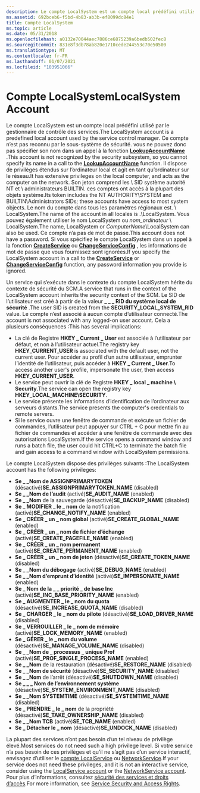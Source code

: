 ```yaml
---
description: Le compte LocalSystem est un compte local prédéfini utilisé par le gestionnaire de contrôle des services.
ms.assetid: 692bceb6-f5bd-4b83-ab3b-ef8099dc84e1
title: Compte LocalSystem
ms.topic: article
ms.date: 05/31/2018
ms.openlocfilehash: a0132e70044aec7886ce6875239a6bedb502fec8
ms.sourcegitcommit: 831e8f3db78ab820e1710cede244553c70e50500
ms.translationtype: MT
ms.contentlocale: fr-FR
ms.lasthandoff: 01/07/2021
ms.locfileid: "103951066"
---
```

# <a name="localsystem-account"></a><span data-ttu-id="1f12b-103">Compte LocalSystem</span><span class="sxs-lookup"><span data-stu-id="1f12b-103">LocalSystem Account</span></span>

<span data-ttu-id="1f12b-104">Le compte LocalSystem est un compte local prédéfini utilisé par le gestionnaire de contrôle des services.</span><span class="sxs-lookup"><span data-stu-id="1f12b-104">The LocalSystem account is a predefined local account used by the service control manager.</span></span> <span data-ttu-id="1f12b-105">Ce compte n’est pas reconnu par le sous-système de sécurité. vous ne pouvez donc pas spécifier son nom dans un appel à la fonction [**LookupAccountName**](/windows/desktop/api/winbase/nf-winbase-lookupaccountnamea) .</span><span class="sxs-lookup"><span data-stu-id="1f12b-105">This account is not recognized by the security subsystem, so you cannot specify its name in a call to the [**LookupAccountName**](/windows/desktop/api/winbase/nf-winbase-lookupaccountnamea) function.</span></span> <span data-ttu-id="1f12b-106">Il dispose de privilèges étendus sur l’ordinateur local et agit en tant qu’ordinateur sur le réseau.</span><span class="sxs-lookup"><span data-stu-id="1f12b-106">It has extensive privileges on the local computer, and acts as the computer on the network.</span></span> <span data-ttu-id="1f12b-107">Son jeton comprend les \\ SID système autorité NT et \\ administrateurs BUILTIN. ces comptes ont accès à la plupart des objets système.</span><span class="sxs-lookup"><span data-stu-id="1f12b-107">Its token includes the NT AUTHORITY\\SYSTEM and BUILTIN\\Administrators SIDs; these accounts have access to most system objects.</span></span> <span data-ttu-id="1f12b-108">Le nom du compte dans tous les paramètres régionaux est. \\ LocalSystem.</span><span class="sxs-lookup"><span data-stu-id="1f12b-108">The name of the account in all locales is .\\LocalSystem.</span></span> <span data-ttu-id="1f12b-109">Vous pouvez également utiliser le nom LocalSystem ou *nom_ordinateur* \\ LocalSystem.</span><span class="sxs-lookup"><span data-stu-id="1f12b-109">The name, LocalSystem or *ComputerName*\\LocalSystem can also be used.</span></span> <span data-ttu-id="1f12b-110">Ce compte n’a pas de mot de passe.</span><span class="sxs-lookup"><span data-stu-id="1f12b-110">This account does not have a password.</span></span> <span data-ttu-id="1f12b-111">Si vous spécifiez le compte LocalSystem dans un appel à la fonction [**CreateService**](/windows/desktop/api/Winsvc/nf-winsvc-createservicea) ou [**ChangeServiceConfig**](/windows/desktop/api/Winsvc/nf-winsvc-changeserviceconfiga) , les informations de mot de passe que vous fournissez sont ignorées.</span><span class="sxs-lookup"><span data-stu-id="1f12b-111">If you specify the LocalSystem account in a call to the [**CreateService**](/windows/desktop/api/Winsvc/nf-winsvc-createservicea) or [**ChangeServiceConfig**](/windows/desktop/api/Winsvc/nf-winsvc-changeserviceconfiga) function, any password information you provide is ignored.</span></span>

<span data-ttu-id="1f12b-112">Un service qui s’exécute dans le contexte du compte LocalSystem hérite du contexte de sécurité du SCM.</span><span class="sxs-lookup"><span data-stu-id="1f12b-112">A service that runs in the context of the LocalSystem account inherits the security context of the SCM.</span></span> <span data-ttu-id="1f12b-113">Le SID de l’utilisateur est créé à partir de la valeur **\_ \_ \_ RID du système local de sécurité** .</span><span class="sxs-lookup"><span data-stu-id="1f12b-113">The user SID is created from the **SECURITY\_LOCAL\_SYSTEM\_RID** value.</span></span> <span data-ttu-id="1f12b-114">Le compte n’est associé à aucun compte d’utilisateur connecté.</span><span class="sxs-lookup"><span data-stu-id="1f12b-114">The account is not associated with any logged-on user account.</span></span> <span data-ttu-id="1f12b-115">Cela a plusieurs conséquences :</span><span class="sxs-lookup"><span data-stu-id="1f12b-115">This has several implications:</span></span>

-   <span data-ttu-id="1f12b-116">La clé de Registre **HKEY \_ Current \_ User** est associée à l’utilisateur par défaut, et non à l’utilisateur actuel.</span><span class="sxs-lookup"><span data-stu-id="1f12b-116">The registry key **HKEY\_CURRENT\_USER** is associated with the default user, not the current user.</span></span> <span data-ttu-id="1f12b-117">Pour accéder au profil d’un autre utilisateur, emprunter l’identité de l’utilisateur, puis accéder à **HKEY \_ Current \_ User**.</span><span class="sxs-lookup"><span data-stu-id="1f12b-117">To access another user's profile, impersonate the user, then access **HKEY\_CURRENT\_USER**.</span></span>
-   <span data-ttu-id="1f12b-118">Le service peut ouvrir la clé de Registre **HKEY \_ local \_ machine \\ Security**.</span><span class="sxs-lookup"><span data-stu-id="1f12b-118">The service can open the registry key **HKEY\_LOCAL\_MACHINE\\SECURITY**.</span></span>
-   <span data-ttu-id="1f12b-119">Le service présente les informations d’identification de l’ordinateur aux serveurs distants.</span><span class="sxs-lookup"><span data-stu-id="1f12b-119">The service presents the computer's credentials to remote servers.</span></span>
-   <span data-ttu-id="1f12b-120">Si le service ouvre une fenêtre de commande et exécute un fichier de commandes, l’utilisateur peut appuyer sur CTRL + C pour mettre fin au fichier de commandes et accéder à une fenêtre de commande avec des autorisations LocalSystem.</span><span class="sxs-lookup"><span data-stu-id="1f12b-120">If the service opens a command window and runs a batch file, the user could hit CTRL+C to terminate the batch file and gain access to a command window with LocalSystem permissions.</span></span>

<span data-ttu-id="1f12b-121">Le compte LocalSystem dispose des privilèges suivants :</span><span class="sxs-lookup"><span data-stu-id="1f12b-121">The LocalSystem account has the following privileges:</span></span>

-   <span data-ttu-id="1f12b-122">**Se \_ \_Nom de ASSIGNPRIMARYTOKEN** (désactivé)</span><span class="sxs-lookup"><span data-stu-id="1f12b-122">**SE\_ASSIGNPRIMARYTOKEN\_NAME** (disabled)</span></span>
-   <span data-ttu-id="1f12b-123">**Se \_ \_Nom de l’audit** (activé)</span><span class="sxs-lookup"><span data-stu-id="1f12b-123">**SE\_AUDIT\_NAME** (enabled)</span></span>
-   <span data-ttu-id="1f12b-124">**Se \_ \_Nom** de la sauvegarde (désactivé)</span><span class="sxs-lookup"><span data-stu-id="1f12b-124">**SE\_BACKUP\_NAME** (disabled)</span></span>
-   <span data-ttu-id="1f12b-125">**Se \_ MODIFIER \_ le \_ nom** de la notification (activé)</span><span class="sxs-lookup"><span data-stu-id="1f12b-125">**SE\_CHANGE\_NOTIFY\_NAME** (enabled)</span></span>
-   <span data-ttu-id="1f12b-126">**Se \_ CRÉER \_ un \_ nom global** (activé)</span><span class="sxs-lookup"><span data-stu-id="1f12b-126">**SE\_CREATE\_GLOBAL\_NAME** (enabled)</span></span>
-   <span data-ttu-id="1f12b-127">**Se \_ CRÉER \_ un \_ nom de fichier d’échange** (activé)</span><span class="sxs-lookup"><span data-stu-id="1f12b-127">**SE\_CREATE\_PAGEFILE\_NAME** (enabled)</span></span>
-   <span data-ttu-id="1f12b-128">**Se \_ CRÉER \_ un \_ nom permanent** (activé)</span><span class="sxs-lookup"><span data-stu-id="1f12b-128">**SE\_CREATE\_PERMANENT\_NAME** (enabled)</span></span>
-   <span data-ttu-id="1f12b-129">**Se \_ CRÉER \_ un \_ nom de jeton** (désactivé)</span><span class="sxs-lookup"><span data-stu-id="1f12b-129">**SE\_CREATE\_TOKEN\_NAME** (disabled)</span></span>
-   <span data-ttu-id="1f12b-130">**Se \_ \_Nom du débogage** (activé)</span><span class="sxs-lookup"><span data-stu-id="1f12b-130">**SE\_DEBUG\_NAME** (enabled)</span></span>
-   <span data-ttu-id="1f12b-131">**Se \_ \_Nom d’emprunt d’identité** (activé)</span><span class="sxs-lookup"><span data-stu-id="1f12b-131">**SE\_IMPERSONATE\_NAME** (enabled)</span></span>
-   <span data-ttu-id="1f12b-132">**Se \_ Nom de la \_ \_ priorité \_ de base Inc** (activé)</span><span class="sxs-lookup"><span data-stu-id="1f12b-132">**SE\_INC\_BASE\_PRIORITY\_NAME** (enabled)</span></span>
-   <span data-ttu-id="1f12b-133">**Se \_ AUGMENTER \_ le \_ nom du quota** (désactivé)</span><span class="sxs-lookup"><span data-stu-id="1f12b-133">**SE\_INCREASE\_QUOTA\_NAME** (disabled)</span></span>
-   <span data-ttu-id="1f12b-134">**Se \_ CHARGER \_ le \_ nom du pilote** (désactivé)</span><span class="sxs-lookup"><span data-stu-id="1f12b-134">**SE\_LOAD\_DRIVER\_NAME** (disabled)</span></span>
-   <span data-ttu-id="1f12b-135">**Se \_ VERROUILLER \_ le \_ nom de mémoire** (activé)</span><span class="sxs-lookup"><span data-stu-id="1f12b-135">**SE\_LOCK\_MEMORY\_NAME** (enabled)</span></span>
-   <span data-ttu-id="1f12b-136">**Se \_ GÉRER \_ le \_ nom du volume** (désactivé)</span><span class="sxs-lookup"><span data-stu-id="1f12b-136">**SE\_MANAGE\_VOLUME\_NAME** (disabled)</span></span>
-   <span data-ttu-id="1f12b-137">**Se \_ \_Nom de \_ processus \_ unique Prof** (activé)</span><span class="sxs-lookup"><span data-stu-id="1f12b-137">**SE\_PROF\_SINGLE\_PROCESS\_NAME** (enabled)</span></span>
-   <span data-ttu-id="1f12b-138">**Se \_ \_Nom** de la restauration (désactivé)</span><span class="sxs-lookup"><span data-stu-id="1f12b-138">**SE\_RESTORE\_NAME** (disabled)</span></span>
-   <span data-ttu-id="1f12b-139">**Se \_ \_Nom de sécurité** (désactivé)</span><span class="sxs-lookup"><span data-stu-id="1f12b-139">**SE\_SECURITY\_NAME** (disabled)</span></span>
-   <span data-ttu-id="1f12b-140">**Se \_ \_Nom** de l’arrêt (désactivé)</span><span class="sxs-lookup"><span data-stu-id="1f12b-140">**SE\_SHUTDOWN\_NAME** (disabled)</span></span>
-   <span data-ttu-id="1f12b-141">**Se \_ \_ \_ Nom de l’environnement système** (désactivé)</span><span class="sxs-lookup"><span data-stu-id="1f12b-141">**SE\_SYSTEM\_ENVIRONMENT\_NAME** (disabled)</span></span>
-   <span data-ttu-id="1f12b-142">**Se \_ \_Nom SYSTEMTIME** (désactivé)</span><span class="sxs-lookup"><span data-stu-id="1f12b-142">**SE\_SYSTEMTIME\_NAME** (disabled)</span></span>
-   <span data-ttu-id="1f12b-143">**Se \_ PRENDRE \_ le \_ nom** de la propriété (désactivé)</span><span class="sxs-lookup"><span data-stu-id="1f12b-143">**SE\_TAKE\_OWNERSHIP\_NAME** (disabled)</span></span>
-   <span data-ttu-id="1f12b-144">**Se \_ \_Nom TCB** (activé)</span><span class="sxs-lookup"><span data-stu-id="1f12b-144">**SE\_TCB\_NAME** (enabled)</span></span>
-   <span data-ttu-id="1f12b-145">**Se \_ Détacher le \_ nom** (désactivé)</span><span class="sxs-lookup"><span data-stu-id="1f12b-145">**SE\_UNDOCK\_NAME** (disabled)</span></span>

<span data-ttu-id="1f12b-146">La plupart des services n’ont pas besoin d’un tel niveau de privilège élevé.</span><span class="sxs-lookup"><span data-stu-id="1f12b-146">Most services do not need such a high privilege level.</span></span> <span data-ttu-id="1f12b-147">Si votre service n’a pas besoin de ces privilèges et qu’il ne s’agit pas d’un service interactif, envisagez d’utiliser le [compte LocalService](localservice-account.md) ou [NetworkService](networkservice-account.md).</span><span class="sxs-lookup"><span data-stu-id="1f12b-147">If your service does not need these privileges, and it is not an interactive service, consider using the [LocalService account](localservice-account.md) or the [NetworkService account](networkservice-account.md).</span></span> <span data-ttu-id="1f12b-148">Pour plus d’informations, consultez [sécurité des services et droits d’accès](service-security-and-access-rights.md).</span><span class="sxs-lookup"><span data-stu-id="1f12b-148">For more information, see [Service Security and Access Rights](service-security-and-access-rights.md).</span></span>

 

 
